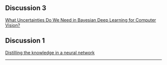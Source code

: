 
## Discussion 3
[What Uncertainties Do We Need in Bayesian Deep Learning for Computer Vision?](https://arxiv.org/abs/1703.04977)

## Discussion 1
[Distilling the knowledge in a neural network](https://arxiv.org/pdf/1503.02531.pdf)

----
